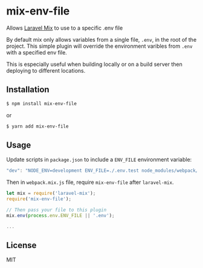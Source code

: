 # mix-env-file
Allows [Laravel Mix](https://github.com/JeffreyWay/laravel-mix) to use to a specific .env file

By default mix only allows variables from a single file, `.env`, in the root of the project.  This simple plugin will override the environment varibles from `.env` with a specified env file.

This is especially useful when building locally or on a build server then deploying to different locations.

## Installation
```bash
$ npm install mix-env-file
```
or
```bash
$ yarn add mix-env-file
```

## Usage
Update scripts in `package.json` to include a `ENV_FILE` environment variable:

```js
"dev": "NODE_ENV=development ENV_FILE=./.env.test node_modules/webpack/bin/webpack.js --progress --hide-modules --config=node_modules/laravel-mix/setup/webpack.config.js",
```

Then in `webpack.mix.js` file, require `mix-env-file` after `laravel-mix`.

```js
let mix = require('laravel-mix');
require('mix-env-file');

// Then pass your file to this plugin
mix.env(process.env.ENV_FILE || '.env');

...
```

## License
MIT
